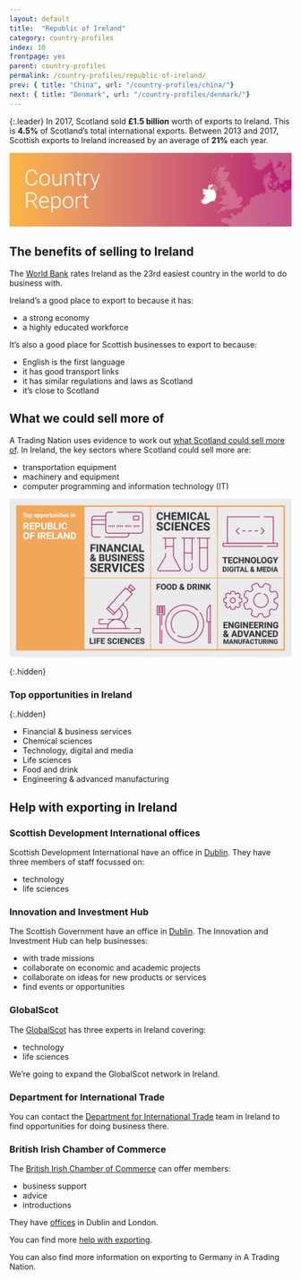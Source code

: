 ```yaml
---
layout: default
title:  "Republic of Ireland"
category: country-profiles
index: 10
frontpage: yes
parent: country-profiles
permalink: /country-profiles/republic-of-ireland/
prev: { title: "China", url: "/country-profiles/china/"}
next: { title: "Denmark", url: "/country-profiles/denmark/"}
---
```


{:.leader}
In 2017, Scotland sold **£1.5 billion** worth of exports to Ireland. This is **4.5%** of Scotland’s total international exports. Between 2013 and 2017, Scottish exports to Ireland increased by an average of **21%** each year.

![An image of Republic of Ireland outlined on a map](/assets/images/country_maps/10-Irish-Republic.png)

## The benefits of selling to Ireland
The [World Bank](http://www.doingbusiness.org/en/rankings) rates Ireland as the 23rd easiest country in the world to do business with.

Ireland’s a good place to export to because it has:

* a strong economy
* a highly educated workforce

It’s also a good place for Scottish businesses to export to because:

* English is the first language
* it has good transport links
* it has similar regulations and laws as Scotland
* it’s close to Scotland

## What we could sell more of
A Trading Nation uses evidence to work out [what Scotland could sell more of](https://tradingnation.mygov.scot/what-people-are-buying/).
In Ireland, the key sectors where Scotland could sell more are:

* transportation equipment
* machinery and equipment
* computer programming and information technology (IT)

![An infographic of top opportunities in Republic of Ireland](/assets/images/country_infographics/10-Republic-of-Ireland-top-opportunities.png)

{:.hidden}
### Top opportunities in Ireland

{:.hidden}
* Financial & business services
* Chemical sciences
* Technology, digital and media
* Life sciences
* Food and drink
* Engineering & advanced manufacturing

## Help with exporting in Ireland

### Scottish Development International offices

Scottish Development International have an office in [Dublin](https://www.sdi.co.uk/about-sdi/global-offices/europe-middle-east-and-africa/ireland-dublin). They have three members of staff focussed on:

* technology
* life sciences

### Innovation and Investment Hub

The Scottish Government have an office in [Dublin](https://www.gov.scot/policies/europe/innovation-and-investment-hubs/#Dublin). The Innovation and Investment Hub can help businesses:

* with trade missions
* collaborate on economic and academic projects
* collaborate on ideas for new products or services
* find events or opportunities

### GlobalScot

The [GlobalScot](https://www.globalscot.com/) has three experts in Ireland covering:

* technology
* life sciences

We’re going to expand the GlobalScot network in Ireland.

### Department for International Trade
You can contact the [Department for International Trade](https://www.gov.uk/government/world/organisations/uk-trade-investment-ireland) team in Ireland to find opportunities for doing business there.

### British Irish Chamber of Commerce

The [British Irish Chamber of Commerce](https://www.britishirishchamber.com/) can offer members:

* business support
* advice
* introductions

They have [offices](https://www.britishirishchamber.com/contact/) in Dublin and London.


You can find more [help with exporting](https://tradingnation.mygov.scot/help-for-businesses/).

You can also find more information on exporting to Germany in A Trading Nation.
